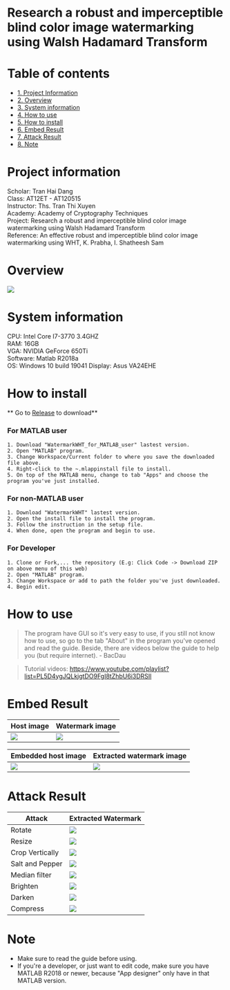 # Research a robust and imperceptible blind color image watermarking using Walsh Hadamard Transform
# Table of contents
* [1. Project Information](#1)
* [2. Overview](#2)
* [3. System information](#3)
* [4. How to use](#4)
* [5. How to install](#5)  
* [6. Embed Result](#6)  
* [7. Attack Result](#7)  
* [8. Note](#8)  

<a name="1"></a>
# Project information
Scholar: Tran Hai Dang    		
Class: AT12ET - AT120515    
Instructor: Ths. Tran Thi Xuyen  
Academy: Academy of Cryptography Techniques  
Project: Research a robust and imperceptible blind color image watermarking using Walsh Hadamard Transform  
Reference: An effective robust and imperceptible blind color image watermarking using WHT, K. Prabha, I. Shatheesh Sam  

<a name="2"></a>
# Overview
<img src = "./Image/Home.png">  

<a name="3"></a>
# System information

CPU: Intel Core I7-3770 3.4GHZ  
RAM: 16GB  
VGA: NVIDIA GeForce 650Ti  
Software: Matlab R2018a  
OS: Windows 10 build 19041
Display: Asus VA24EHE

<a name="4"></a>
# How to install  

** Go to [Release](https://github.com/haidang10897/Research-a-robust-and-imperceptible-blind-color-image-watermarking-using-Walsh-Hadamard-Transform/releases/tag/v1.0) to download**  

### For MATLAB user

    1. Download "WatermarkWHT_for_MATLAB_user" lastest version.
    2. Open "MATLAB" program.
    3. Change Workspace/Current folder to where you save the downloaded file above.
    4. Right-click to the ~.mlappinstall file to install.
    5. On top of the MATLAB menu, change to tab "Apps" and choose the program you've just installed.  

### For non-MATLAB user

    1. Download "WatermarkWHT" lastest version.
    2. Open the install file to install the program.
    3. Follow the instruction in the setup file.
    4. When done, open the program and begin to use.

### For Developer

    1. Clone or Fork,... the repository (E.g: Click Code -> Download ZIP on above menu of this web)
    2. Open "MATLAB" program.
    3. Change Workspace or add to path the folder you've just downloaded.
    4. Begin edit.

<a name="5"></a>
# How to use
> The program have GUI so it's very easy to use, if you still not know how to use, so go to the tab "About" in the program you've opened and read the guide. Beside, there are videos below the guide to help you (but require internet). - BacDau

> Tutorial videos: https://www.youtube.com/playlist?list=PL5D4ygJQLkjgtDO9FgI8tZhbU6i3DRSIl  

<a name="6"></a>
# Embed Result
| Host image | Watermark image |
|--|--|
| <img src = "./Test%20sample/Non-square%20Host%20Image/shima.png">   | <img src = "./Test%20sample/Watermark/Shimakaze.png"> |  

| Embedded host image | Extracted watermark image |
|--|--|
| <img src = "./Test%20sample/Processed%20Image/Watermarked/shima_with_shimakaze_watermarked.png"> | <img src = "./Test%20sample/Processed%20Image/extracted_watermark/Extracted_Watermark_Shima_Shimakaze.png"> |

<a name="7"></a>
# Attack Result
| Attack | Extracted Watermark |
|--|--|
| Rotate | <img src = "./Test%20sample/Processed%20Image/Extracted_Attack/shima%20and%20shimakaze/rotate.png"> |
| Resize | <img src = "./Test%20sample/Processed%20Image/Extracted_Attack/shima%20and%20shimakaze/resize.png"> |
| Crop Vertically | <img src = "./Test%20sample/Processed%20Image/Extracted_Attack/shima%20and%20shimakaze/crop.png"> |
| Salt and Pepper | <img src = "./Test%20sample/Processed%20Image/Extracted_Attack/shima%20and%20shimakaze/salt%20and%20pepper.png"> |
| Median filter | <img src = "./Test%20sample/Processed%20Image/Extracted_Attack/shima%20and%20shimakaze/medfil.png"> |
| Brighten | <img src = "./Test%20sample/Processed%20Image/Extracted_Attack/shima%20and%20shimakaze/brighten.png"> |
| Darken | <img src = "./Test%20sample/Processed%20Image/Extracted_Attack/shima%20and%20shimakaze/darken.png"> |
| Compress | <img src = "./Test%20sample/Processed%20Image/Extracted_Attack/shima%20and%20shimakaze/compress.png"> |

<a name="8"></a>
# Note
- Make sure to read the guide before using.
- If you're a developer, or just want to edit code, make sure you have MATLAB R2018 or newer, because "App designer" only have in that MATLAB version.


